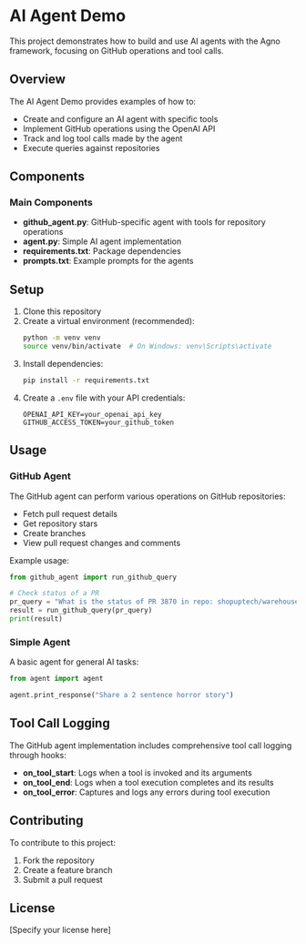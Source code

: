 # AI Agent Demo

This project demonstrates how to build and use AI agents with the Agno framework, focusing on GitHub operations and tool calls.

## Overview

The AI Agent Demo provides examples of how to:
- Create and configure an AI agent with specific tools
- Implement GitHub operations using the OpenAI API
- Track and log tool calls made by the agent
- Execute queries against repositories

## Components

### Main Components

- **github_agent.py**: GitHub-specific agent with tools for repository operations
- **agent.py**: Simple AI agent implementation
- **requirements.txt**: Package dependencies
- **prompts.txt**: Example prompts for the agents

## Setup

1. Clone this repository
2. Create a virtual environment (recommended):
   ```bash
   python -m venv venv
   source venv/bin/activate  # On Windows: venv\Scripts\activate
   ```
3. Install dependencies:
   ```bash
   pip install -r requirements.txt
   ```
4. Create a `.env` file with your API credentials:
   ```
   OPENAI_API_KEY=your_openai_api_key
   GITHUB_ACCESS_TOKEN=your_github_token
   ```

## Usage

### GitHub Agent

The GitHub agent can perform various operations on GitHub repositories:
- Fetch pull request details
- Get repository stars
- Create branches
- View pull request changes and comments

Example usage:

```python
from github_agent import run_github_query

# Check status of a PR
pr_query = "What is the status of PR 3870 in repo: shopuptech/warehouse_mgmt_service"
result = run_github_query(pr_query)
print(result)
```

### Simple Agent

A basic agent for general AI tasks:

```python
from agent import agent

agent.print_response("Share a 2 sentence horror story")
```

## Tool Call Logging

The GitHub agent implementation includes comprehensive tool call logging through hooks:

- **on_tool_start**: Logs when a tool is invoked and its arguments
- **on_tool_end**: Logs when a tool execution completes and its results
- **on_tool_error**: Captures and logs any errors during tool execution

## Contributing

To contribute to this project:
1. Fork the repository
2. Create a feature branch
3. Submit a pull request

## License

[Specify your license here]
